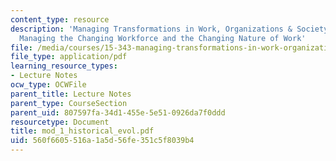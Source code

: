 ```yaml
---
content_type: resource
description: 'Managing Transformations in Work, Organizations & Society: Session 1:
  Managing the Changing Workforce and the Changing Nature of Work'
file: /media/courses/15-343-managing-transformations-in-work-organizations-and-society-spring-2002/560f6605516a1a5d56fe351c5f8039b4_mod_1_historical_evol.pdf
file_type: application/pdf
learning_resource_types:
- Lecture Notes
ocw_type: OCWFile
parent_title: Lecture Notes
parent_type: CourseSection
parent_uid: 807597fa-34d1-455e-5e51-0926da7f0ddd
resourcetype: Document
title: mod_1_historical_evol.pdf
uid: 560f6605-516a-1a5d-56fe-351c5f8039b4
---
```

